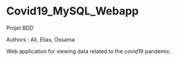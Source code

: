 # Covid19_MySQL_Webapp
Projet BDD

Authors : Ali, Elias, Ossama

Web application for viewing data related to the covid19 pandemic.
